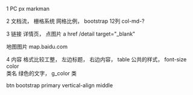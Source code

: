 1 PC 
px   markman

2 文档流， 栅格系统
网格比例， 
bootstrap 
12列  col-md-? 

3 
链接
详情页， 点图片
a href /detail target="_blank"

地图图片
map.baidu.com 

4
内容 格式比较工整，
左边标题， 右边内容，
table 公共的样式， font-size color  
类名 绿色的文字， g_color 类

btn bootstrap primary 
vertical-align middle


